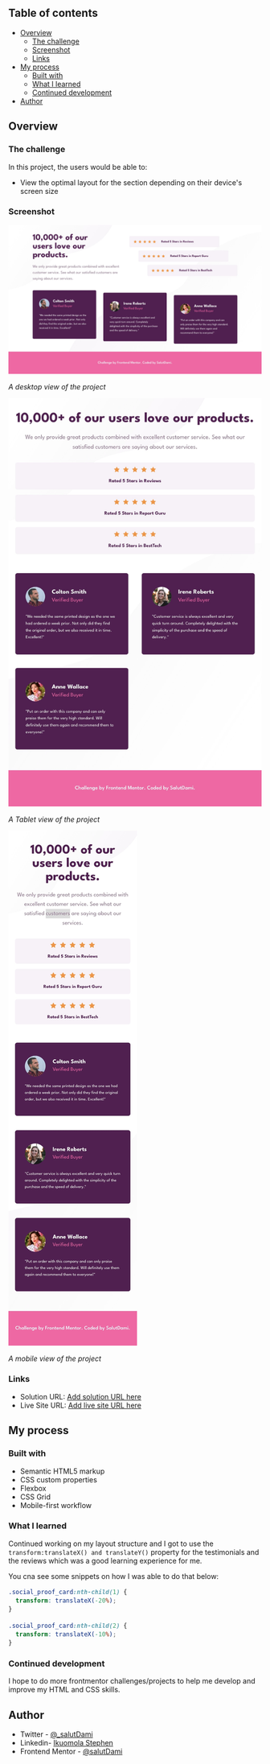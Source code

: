 ## Table of contents

- [Overview](#overview)
  - [The challenge](#the-challenge)
  - [Screenshot](#screenshot)
  - [Links](#links)
- [My process](#my-process)
  - [Built with](#built-with)
  - [What I learned](#what-i-learned)
  - [Continued development](#continued-development)
- [Author](#author)

## Overview

### The challenge

In this project, the users would be able to:

- View the optimal layout for the section depending on their device's screen size

### Screenshot

![Desktop View](./screenshots/Desktop.jpeg)

_A desktop view of the project_

![Tablet View](./screenshots/Tablet.jpeg)

_A Tablet view of the project_

![Mobile View](./screenshots/Mobile.jpeg)

_A mobile view of the project_

### Links

- Solution URL: [Add solution URL here](https://github.com/stephenikuomola/Social-proof-section)
- Live Site URL: [Add live site URL here](https://stephenikuomola.github.io/Social-proof-section/)

## My process

### Built with

- Semantic HTML5 markup
- CSS custom properties
- Flexbox
- CSS Grid
- Mobile-first workflow

### What I learned

Continued working on my layout structure and I got to use the `transform:translateX() and translateY()` property for the testimonials and the reviews which was a good learning experience for me.

You cna see some snippets on how I was able to do that below:

```css
.social_proof_card:nth-child(1) {
  transform: translateX(-20%);
}

.social_proof_card:nth-child(2) {
  transform: translateX(-10%);
}
```

### Continued development

I hope to do more frontmentor challenges/projects to help me develop and improve my HTML and CSS skills.

## Author

- Twitter - [@\_salutDami](https://www.twitter.com/stephenikuomola)
- Linkedin- [Ikuomola Stephen](https://www.linkedin.com/in/ikuomola-stephen/)
- Frontend Mentor - [@salutDami](https://www.frontendmentor.io/profile/stephenikuomola)
